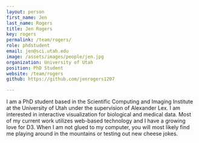 ```yaml
---
layout: person
first_name: Jen
last_name: Rogers
title: Jen Rogers
key: rogers
permalink: /team/rogers/
role: phdstudent
email: jen@sci.utah.edu
image: /assets/images/people/jen.jpg
organization: University of Utah
position: PhD Student
website: /team/rogers
github: https://github.com/jenrogers1207

---
```


I am a PhD student based in the Scientific Computing and Imaging Institute at the University of Utah under the supervision of Alexander Lex. I am interested in interactive visualization for biological and medical data. Most of  my current work utilizes web-based technology and I have a growing love for D3. When I am not glued to my computer, you will most likely find me playing around in the mountains or testing out new cheese jokes. 